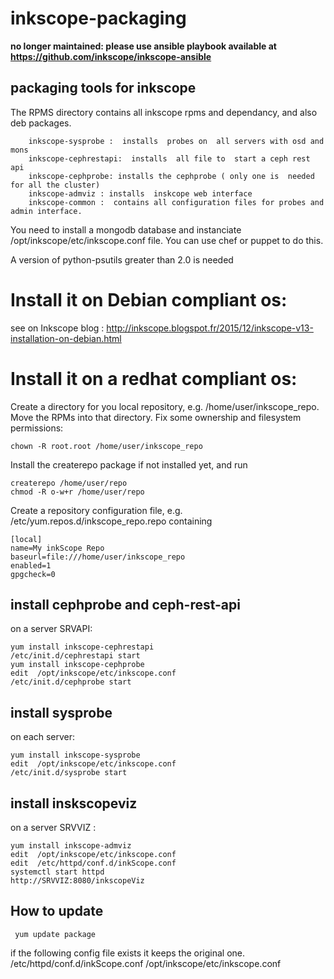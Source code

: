 inkscope-packaging
==================




**no longer maintained: please use ansible playbook available at https://github.com/inkscope/inkscope-ansible**






packaging tools for inkscope
----------------------------

The RPMS directory  contains all  inkscope  rpms and  dependancy, and also deb packages.

        inkscope-sysprobe :  installs  probes on  all servers with osd and mons
        inkscope-cephrestapi:  installs  all file to  start a ceph rest api
        inkscope-cephprobe: installs the cephprobe ( only one is  needed for all the cluster)
        inkscope-admviz : installs  inskcope web interface
        inkscope-common :  contains all configuration files for probes and  admin interface.

You need to  install a mongodb database and  instanciate /opt/inkscope/etc/inkscope.conf file. You can use chef or puppet to do this.

A version of python-psutils greater than 2.0  is needed

Install it on Debian compliant os:
=================================

see on Inkscope blog : http://inkscope.blogspot.fr/2015/12/inkscope-v13-installation-on-debian.html


Install it on a redhat compliant os:
====================================
Create a directory for you local repository, e.g. /home/user/inkscope_repo.
Move the RPMs into that directory.
Fix some ownership and filesystem permissions:

    chown -R root.root /home/user/inkscope_repo
    
Install the createrepo package if not installed yet, and run

    createrepo /home/user/repo
    chmod -R o-w+r /home/user/repo

Create a repository configuration file, e.g. /etc/yum.repos.d/inkscope_repo.repo containing

    [local]
    name=My inkScope Repo
    baseurl=file:///home/user/inkscope_repo
    enabled=1
    gpgcheck=0


install cephprobe and ceph-rest-api
-----------------------------------

on a server SRVAPI:

    yum install inkscope-cephrestapi
    /etc/init.d/cephrestapi start
    yum install inkscope-cephprobe
    edit  /opt/inkscope/etc/inkscope.conf
    /etc/init.d/cephprobe start
    

     
install sysprobe
----------------
     
on each server:

    yum install inkscope-sysprobe
    edit  /opt/inkscope/etc/inkscope.conf
    /etc/init.d/sysprobe start


install inskscopeviz
----------------------------

on a  server SRVVIZ :

    yum install inkscope-admviz
    edit  /opt/inkscope/etc/inkscope.conf
    edit  /etc/httpd/conf.d/inkScope.conf
    systemctl start httpd
    http://SRVVIZ:8080/inkscopeViz

How to update
-------------

     yum update package

if the following  config file exists it keeps the original one.
    /etc/httpd/conf.d/inkScope.conf
    /opt/inkscope/etc/inkscope.conf
